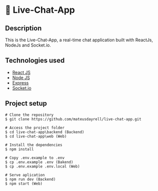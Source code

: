 # :speech_balloon: Live-Chat-App

## Description
This is the Live-Chat-App, a real-time chat application built with ReactJs, NodeJs and Socket.io.

## Technologies used <br>
- [React JS](https://reactjs.org/)
- [Node JS](https://nodejs.org/en/docs/)
- [Express](https://expressjs.com/)
- [Socket.io](https://socket.io/docs/v4/)

## Project setup <br>

```
# Clone the repository
$ git clone https://github.com/mateusdayrell/live-chat-app.git

# Access the project folder
$ cd live-chat-app\backend (Backend)
$ cd live-chat-app\web (Web)

# Install the dependencies
$ npm install

# Copy .env.example to .env
$ cp .env.example .env (Bakend)
$ cp .env.example .env.local (Web)

# Serve aplication
$ npm run dev (Backend)
$ npm start (Web)
```
